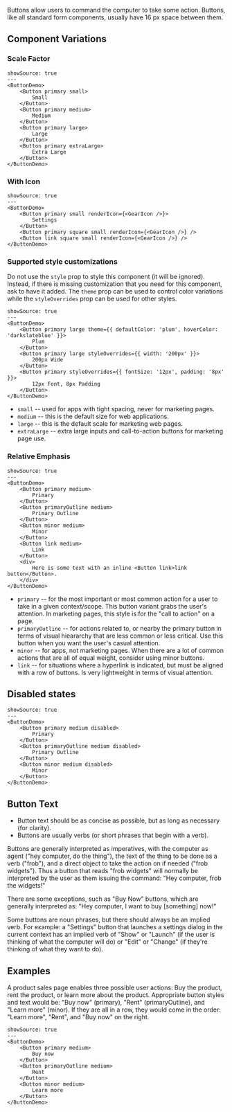 Buttons allow users to command the computer to take some action. Buttons, like all standard form components, usually have 16 px space between them.

## Component Variations

### Scale Factor

```react
showSource: true
---
<ButtonDemo>
	<Button primary small>
		Small
	</Button>
	<Button primary medium>
		Medium
	</Button>
	<Button primary large>
		Large
	</Button>
	<Button primary extraLarge>
		Extra Large
	</Button>
</ButtonDemo>
```

### With Icon
```react
showSource: true
---
<ButtonDemo>
	<Button primary small renderIcon={<GearIcon />}>
		Settings
	</Button>
	<Button primary square small renderIcon={<GearIcon />} />
	<Button link square small renderIcon={<GearIcon />} />
</ButtonDemo>
```

### Supported style customizations
Do not use the `style` prop to style this component (it will be ignored). Instead, if there is missing customization that you need for this component, ask to have it added. The `theme` prop can be used to control color variations while the `styleOverrides` prop can be used for other styles.

```react
showSource: true
---
<ButtonDemo>
	<Button primary large theme={{ defaultColor: 'plum', hoverColor: 'darkslateblue' }}>
		Plum
	</Button>
	<Button primary large styleOverrides={{ width: '200px' }}>
		200px Wide
	</Button>
	<Button primary styleOverrides={{ fontSize: '12px', padding: '8px' }}>
		12px Font, 8px Padding
	</Button>
</ButtonDemo>
```


* `small` -- used for apps with tight spacing, never for marketing pages.
* `medium` -- this is the default size for web applications.
* `large` -- this is the default scale for marketing web pages.
* `extraLarge` -- extra large inputs and call-to-action buttons for marketing page use.

### Relative Emphasis


```react
showSource: true
---
<ButtonDemo>
	<Button primary medium>
		Primary
	</Button>
	<Button primaryOutline medium>
		Primary Outline
	</Button>
	<Button minor medium>
		Minor
	</Button>
	<Button link medium>
		Link
	</Button>
	<div>
		Here is some text with an inline <Button link>link button</Button>.
	</div>
</ButtonDemo>
```

* `primary` -- for the most important or most common action for a user to take in a given context/scope. This button variant grabs the user's attention. In marketing pages, this style is for the "call to action" on a page.
* `primaryOutline` -- for actions related to, or nearby the primary button in terms of visual hieararchy that are less common or less critical. Use this button when you want the user's casual attention.
* `minor` -- for apps, not marketing pages. When there are a lot of common actions that are all of equal weight, consider using minor buttons.
* `link` -- for situations where a hyperlink is indicated, but must be aligned with a row of buttons. Is very lightweight in terms of visual attention.

## Disabled states

```react
showSource: true
---
<ButtonDemo>
	<Button primary medium disabled>
		Primary
	</Button>
	<Button primaryOutline medium disabled>
		Primary Outline
	</Button>
	<Button minor medium disabled>
		Minor
	</Button>
</ButtonDemo>
```

## Button Text

* Button text should be as concise as possible, but as long as necessary (for clarity).
* Buttons are usually verbs (or short phrases that begin with a verb).

Buttons are generally interpreted as imperatives, with the computer as agent ("hey computer, do the thing"), the text of the thing to be done as a verb ("frob"), and a direct object to take the action on if needed ("frob widgets"). Thus a button that reads "frob widgets" will normally be interpreted by the user as them issuing the command: "Hey computer, frob the widgets!"

There are some exceptions, such as "Buy Now" buttons, which are generally interpreted as: "Hey computer, I want to buy [something] now!"

Some buttons are noun phrases, but there should always be an implied verb. For example: a "Settings" button that launches a settings dialog in the current context has an implied verb of "Show" or "Launch" (if the user is thinking of what the computer will do) or "Edit" or "Change" (if they're thinking of what they want to do).

## Examples

A product sales page enables three possible user actions: Buy the product, rent the product, or learn more about the product. Appropriate button styles and text would be: "Buy now" (primary), "Rent" (primaryOutline), and "Learn more" (minor). If they are all in a row, they would come in the order: "Learn more", "Rent", and "Buy now" on the right.


```react
showSource: true
---
<ButtonDemo>
	<Button primary medium>
		Buy now
	</Button>
	<Button primaryOutline medium>
		Rent
	</Button>
	<Button minor medium>
		Learn more
	</Button>
</ButtonDemo>
```
